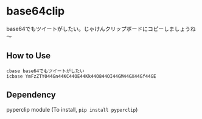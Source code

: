 # base64clip
base64でもツイートがしたい。じゃけんクリップボードにコピーしましょうね～

## How to Use

```
cbase base64でもツイートがしたい
icbase YmFzZTY044Gn44KC44OE44Kk44O844OI44GM44GX44Gf44GE
```
## Dependency

pyperclip module (To install, ```pip install pyperclip```)
